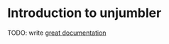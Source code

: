 # Introduction to unjumbler

TODO: write [great documentation](http://jacobian.org/writing/great-documentation/what-to-write/)
